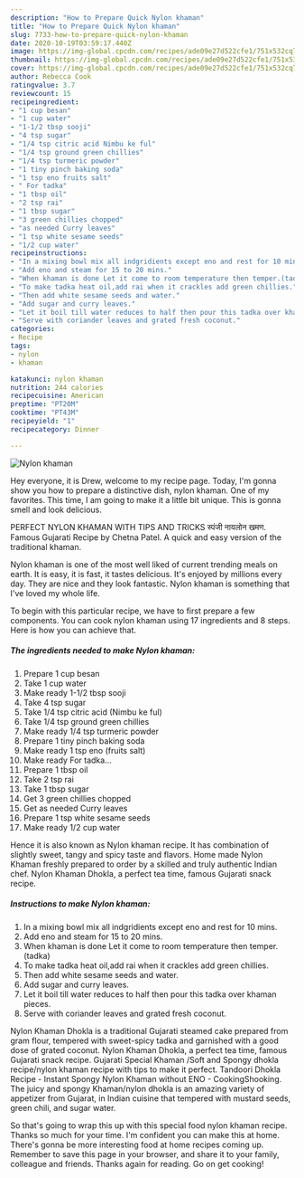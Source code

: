 ```yaml
---
description: "How to Prepare Quick Nylon khaman"
title: "How to Prepare Quick Nylon khaman"
slug: 7733-how-to-prepare-quick-nylon-khaman
date: 2020-10-19T03:59:17.440Z
image: https://img-global.cpcdn.com/recipes/ade09e27d522cfe1/751x532cq70/nylon-khaman-recipe-main-photo.jpg
thumbnail: https://img-global.cpcdn.com/recipes/ade09e27d522cfe1/751x532cq70/nylon-khaman-recipe-main-photo.jpg
cover: https://img-global.cpcdn.com/recipes/ade09e27d522cfe1/751x532cq70/nylon-khaman-recipe-main-photo.jpg
author: Rebecca Cook
ratingvalue: 3.7
reviewcount: 15
recipeingredient:
- "1 cup besan"
- "1 cup water"
- "1-1/2 tbsp sooji"
- "4 tsp sugar"
- "1/4 tsp citric acid Nimbu ke ful"
- "1/4 tsp ground green chillies"
- "1/4 tsp turmeric powder"
- "1 tiny pinch baking soda"
- "1 tsp eno fruits salt"
- " For tadka"
- "1 tbsp oil"
- "2 tsp rai"
- "1 tbsp sugar"
- "3 green chillies chopped"
- "as needed Curry leaves"
- "1 tsp white sesame seeds"
- "1/2 cup water"
recipeinstructions:
- "In a mixing bowl mix all indgridients except eno and rest for 10 mins."
- "Add eno and steam for 15 to 20 mins."
- "When khaman is done Let it come to room temperature then temper.(tadka)"
- "To make tadka heat oil,add rai when it crackles add green chillies."
- "Then add white sesame seeds and water."
- "Add sugar and curry leaves."
- "Let it boil till water reduces to half then pour this tadka over khaman pieces."
- "Serve with coriander leaves and grated fresh coconut."
categories:
- Recipe
tags:
- nylon
- khaman

katakunci: nylon khaman 
nutrition: 244 calories
recipecuisine: American
preptime: "PT20M"
cooktime: "PT43M"
recipeyield: "1"
recipecategory: Dinner

---
```



![Nylon khaman](https://img-global.cpcdn.com/recipes/ade09e27d522cfe1/751x532cq70/nylon-khaman-recipe-main-photo.jpg)

Hey everyone, it is Drew, welcome to my recipe page. Today, I'm gonna show you how to prepare a distinctive dish, nylon khaman. One of my favorites. This time, I am going to make it a little bit unique. This is gonna smell and look delicious.

PERFECT NYLON KHAMAN WITH TIPS AND TRICKS स्पंजी नायलोन खमण. Famous Gujarati Recipe by Chetna Patel. A quick and easy version of the traditional khaman.

Nylon khaman is one of the most well liked of current trending meals on earth. It is easy, it is fast, it tastes delicious. It's enjoyed by millions every day. They are nice and they look fantastic. Nylon khaman is something that I've loved my whole life.


To begin with this particular recipe, we have to first prepare a few components. You can cook nylon khaman using 17 ingredients and 8 steps. Here is how you can achieve that.

<!--inarticleads1-->

##### The ingredients needed to make Nylon khaman:

1. Prepare 1 cup besan
1. Take 1 cup water
1. Make ready 1-1/2 tbsp sooji
1. Take 4 tsp sugar
1. Take 1/4 tsp citric acid (Nimbu ke ful)
1. Take 1/4 tsp ground green chillies
1. Make ready 1/4 tsp turmeric powder
1. Prepare 1 tiny pinch baking soda
1. Make ready 1 tsp eno (fruits salt)
1. Make ready  For tadka...
1. Prepare 1 tbsp oil
1. Take 2 tsp rai
1. Take 1 tbsp sugar
1. Get 3 green chillies chopped
1. Get as needed Curry leaves
1. Prepare 1 tsp white sesame seeds
1. Make ready 1/2 cup water


Hence it is also known as Nylon khaman recipe. It has combination of slightly sweet, tangy and spicy taste and flavors. Home made Nylon Khaman freshly prepared to order by a skilled and truly authentic Indian chef. Nylon Khaman Dhokla, a perfect tea time, famous Gujarati snack recipe. 

<!--inarticleads2-->

##### Instructions to make Nylon khaman:

1. In a mixing bowl mix all indgridients except eno and rest for 10 mins.
1. Add eno and steam for 15 to 20 mins.
1. When khaman is done Let it come to room temperature then temper.(tadka)
1. To make tadka heat oil,add rai when it crackles add green chillies.
1. Then add white sesame seeds and water.
1. Add sugar and curry leaves.
1. Let it boil till water reduces to half then pour this tadka over khaman pieces.
1. Serve with coriander leaves and grated fresh coconut.


Nylon Khaman Dhokla is a traditional Gujarati steamed cake prepared from gram flour, tempered with sweet-spicy tadka and garnished with a good dose of grated coconut. Nylon Khaman Dhokla, a perfect tea time, famous Gujarati snack recipe. Gujarati Special Khaman /Soft and Spongy dhokla recipe/nylon khaman recipe with tips to make it perfect. Tandoori Dhokla Recipe - Instant Spongy Nylon Khaman without ENO - CookingShooking. The juicy and spongy Khaman/nylon dhokla is an amazing variety of appetizer from Gujarat, in Indian cuisine that tempered with mustard seeds, green chili, and sugar water. 

So that's going to wrap this up with this special food nylon khaman recipe. Thanks so much for your time. I'm confident you can make this at home. There's gonna be more interesting food at home recipes coming up. Remember to save this page in your browser, and share it to your family, colleague and friends. Thanks again for reading. Go on get cooking!
